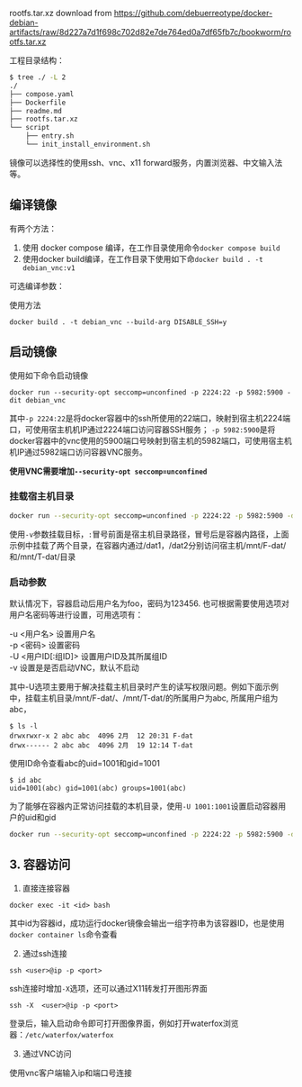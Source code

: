 rootfs.tar.xz download from https://github.com/debuerreotype/docker-debian-artifacts/raw/8d227a7d1f698c702d82e7de764ed0a7df65fb7c/bookworm/rootfs.tar.xz

工程目录结构：

```sh
$ tree ./ -L 2
./
├── compose.yaml
├── Dockerfile
├── readme.md
├── rootfs.tar.xz
└── script
    ├── entry.sh
    └── init_install_environment.sh
```

镜像可以选择性的使用ssh、vnc、x11 forward服务，内置浏览器、中文输入法等。

## 编译镜像

有两个方法：

1. 使用 docker compose 编译，在工作目录使用命令`docker compose build`
2. 使用docker build编译，在工作目录下使用如下命`docker build . -t debian_vnc:v1`

可选编译参数：

使用方法

```
docker build . -t debian_vnc --build-arg DISABLE_SSH=y
```
 
## 启动镜像

使用如下命令启动镜像
```
docker run --security-opt seccomp=unconfined -p 2224:22 -p 5982:5900 -dit debian_vnc
```

其中`-p 2224:22`是将docker容器中的ssh所使用的22端口，映射到宿主机2224端口，可使用宿主机机IP通过2224端口访问容器SSH服务；
`-p 5982:5900`是将docker容器中的vnc使用的5900端口号映射到宿主机的5982端口，可使用宿主机机IP通过5982端口访问容器VNC服务。

**使用VNC需要增加`--security-opt seccomp=unconfined`**

### 挂载宿主机目录

```sh
docker run --security-opt seccomp=unconfined -p 2224:22 -p 5982:5900 -dit  -v /mnt/F-dat/:/dat1 -v /mnt/T-dat/:/dat2 DISABLE_SSH=
```

使用`-v`参数挂载目标，`:`冒号前面是宿主机目录路径，冒号后是容器内路径，上面示例中挂载了两个目录，在容器内通过/dat1，/dat2分别访问宿主机/mnt/F-dat/和/mnt/T-dat/目录

### 启动参数

默认情况下，容器启动后用户名为foo，密码为123456. 也可根据需要使用选项对用户名密码等进行设置，可用选项有：

-u <用户名>  设置用户名  
-p <密码> 设置密码  
-U <用户ID[:组ID]> 设置用户ID及其所属组ID  
-v 	设置是是否启动VNC，默认不启动  

其中-U选项主要用于解决挂载主机目录时产生的读写权限问题。例如下面示例中，挂载主机目录/mnt/F-dat/、/mnt/T-dat/的所属用户为abc, 所属用户组为abc，

```
$ ls -l
drwxrwxr-x 2 abc abc  4096 2月  12 20:31 F-dat
drwx------ 2 abc abc  4096 2月  19 12:14 T-dat
```

使用ID命令查看abc的uid=1001和gid=1001
```
$ id abc
uid=1001(abc) gid=1001(abc) groups=1001(abc)
```

为了能够在容器内正常访问挂载的本机目录，使用`-U 1001:1001`设置启动容器用户的uid和gid

```sh
docker run --security-opt seccomp=unconfined -p 2224:22 -p 5982:5900 -dit  -v /mnt/F-dat:/dat1 -v //mnt/F-dat:/dat2 calc:v3  -u xyz -p 12345 -U 1001:1001 -v
```

## 3. 容器访问

1. 直接连接容器
```
docker exec -it <id> bash
```

其中id为容器id，成功运行docker镜像会输出一组字符串为该容器ID，也是使用`docker container ls`命令查看

2. 通过ssh连接

```
ssh <user>@ip -p <port>
```

ssh连接时增加`-X`选项，还可以通过X11转发打开图形界面


```
ssh -X  <user>@ip -p <port>
```

登录后，输入启动命令即可打开图像界面，例如打开waterfox浏览器：`/etc/waterfox/waterfox`

3. 通过VNC访问

使用vnc客户端输入ip和端口号连接

